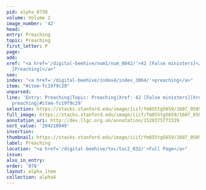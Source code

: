```yaml
---
pid: alpha_0730
volume: Volume 2
image_number: '42'
head:
entry: Preaching
topic: Preaching
first_letter: P
page:
add:
xref: "<a href='/digital-beehive/num1/num_0042/'>42 [False ministers]</a>|<a href='/digital-beehive/num3/num_0644/'>512
  [Preaching]</a>"
see:
index: "<a href='/digital-beehive/index4/index_3064/'>preaching</a>"
item: "#item-fc19f9c29"
unparsed:
line: 'Entry: Preaching|Topic: Preaching|Xref: 42 [False ministers]|Xref: 512 [Preaching]|Index:
  preaching|#item-fc19f9c29'
selection: https://stacks.stanford.edu/image/iiif/fm855tg5659/1607_0509/839,949,2983,543/full/0/default.jpg
full_image: https://stacks.stanford.edu/image/iiif/fm855tg5659/1607_0509/full/full/0/default.jpg
annotation_uri: http://dev.llgc.org.uk/annotation/1528375772329
sort_value: '204210949'
insertion:
thumbnail: https://stacks.stanford.edu/image/iiif/fm855tg5659/1607_0509/839,949,600,180/250,/0/default.jpg
label: Preaching
location: "<a href='/digital-beehive/toc/toc2_032/'>Full Page</a>"
issue:
also_in_entry:
order: '078'
layout: alpha_item
collection: alpha4
---
```

